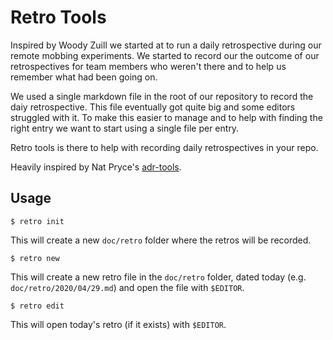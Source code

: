Retro Tools
===========

Inspired by Woody Zuill we started at to run a daily retrospective during
our remote mobbing experiments. We started to record our the outcome of
our retrospectives for team members who weren't there and to help us
remember what had been going on.

We used a single markdown file in the root of our repository to record the
daiy retrospective. This file eventually got quite big and some editors
struggled with it. To make this easier to manage and to help with finding
the right entry we want to start using a single file per entry.

Retro tools is there to help with recording daily retrospectives in your
repo.

Heavily inspired by Nat Pryce's
[adr-tools](https://github.com/npryce/adr-tools/).

Usage
-----

    $ retro init

This will create a new `doc/retro` folder where the retros will be
recorded.

    $ retro new

This will create a new retro file in the `doc/retro` folder, dated today
(e.g. `doc/retro/2020/04/29.md`) and open the file with `$EDITOR`.

    $ retro edit

This will open today's retro (if it exists) with `$EDITOR`.
